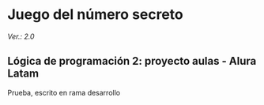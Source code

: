 # Juego del número secreto
_Ver.: 2.0_
## Lógica de programación 2: proyecto aulas - Alura Latam

Prueba, escrito en rama desarrollo